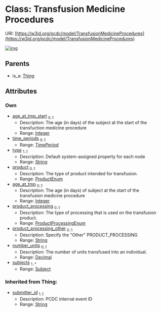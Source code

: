 
# Class: Transfusion Medicine Procedures




URI: [https://w3id.org/pcdc/model/TransfusionMedicineProcedures](https://w3id.org/pcdc/model/TransfusionMedicineProcedures)


[![img](https://yuml.me/diagram/nofunky;dir:TB/class/[Subject]<subjects%201..*-++[TransfusionMedicineProcedures&#124;age_at_tmp_start:integer%20%3F;product:ProductEnum%20%3F;age_at_tmp:integer%20%3F;product_processing:ProductProcessingEnum%20%3F;product_processing_other:string%20%3F;number_units:decimal%20%3F;submitter_id(i):string;type(i):string],[TimePeriod]<time_periods%200..1-++[TransfusionMedicineProcedures],[Thing]^-[TransfusionMedicineProcedures],[TimePeriod],[Thing],[Subject])](https://yuml.me/diagram/nofunky;dir:TB/class/[Subject]<subjects%201..*-++[TransfusionMedicineProcedures&#124;age_at_tmp_start:integer%20%3F;product:ProductEnum%20%3F;age_at_tmp:integer%20%3F;product_processing:ProductProcessingEnum%20%3F;product_processing_other:string%20%3F;number_units:decimal%20%3F;submitter_id(i):string;type(i):string],[TimePeriod]<time_periods%200..1-++[TransfusionMedicineProcedures],[Thing]^-[TransfusionMedicineProcedures],[TimePeriod],[Thing],[Subject])

## Parents

 *  is_a: [Thing](Thing.md)

## Attributes


### Own

 * [age_at_tmp_start](age_at_tmp_start.md)  <sub>0..1</sub>
     * Description: The age (in days) of the subject at the start of the transfuction medicine procedure
     * Range: [Integer](types/Integer.md)
 * [time_periods](time_periods.md)  <sub>0..1</sub>
     * Range: [TimePeriod](TimePeriod.md)
 * [type](type.md)  <sub>1..1</sub>
     * Description: Default system-assigned property for each node
     * Range: [String](types/String.md)
 * [product](product.md)  <sub>0..1</sub>
     * Description: The type of product intended for transfusion.
     * Range: [ProductEnum](ProductEnum.md)
 * [age_at_tmp](age_at_tmp.md)  <sub>0..1</sub>
     * Description: The age (in days) of subject at the start of the transfusion medicine procedure
     * Range: [Integer](types/Integer.md)
 * [product_processing](product_processing.md)  <sub>0..1</sub>
     * Description: The type of processing that is used on the transfusion product.
     * Range: [ProductProcessingEnum](ProductProcessingEnum.md)
 * [product_processing_other](product_processing_other.md)  <sub>0..1</sub>
     * Description: Specify the "Other" PRODUCT_PROCESSING
     * Range: [String](types/String.md)
 * [number_units](number_units.md)  <sub>0..1</sub>
     * Description: The number of units transfused into an individual.
     * Range: [Decimal](types/Decimal.md)
 * [subjects](subjects.md)  <sub>1..\*</sub>
     * Range: [Subject](Subject.md)

### Inherited from Thing:

 * [submitter_id](submitter_id.md)  <sub>1..1</sub>
     * Description: PCDC internal event ID
     * Range: [String](types/String.md)
